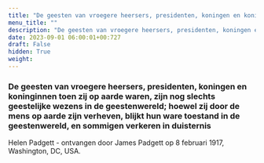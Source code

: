 ```yaml
---
title: "De geesten van vroegere heersers, presidenten, koningen en koninginnen toen zij op aarde waren, zijn nog slechts geestelijke wezens in de geestenwereld; hoewel zij door de mens op aarde zijn verheven, blijkt hun ware toestand in de geestenwereld, en sommigen verkeren in duisternis"
menu_title: ""
description: "De geesten van vroegere heersers, presidenten, koningen en koninginnen toen zij op aarde waren, zijn nog slechts geestelijke wezens in de geestenwereld; hoewel zij door de mens op aarde zijn verheven, blijkt hun ware toestand in de geestenwereld, en sommigen verkeren in duisternis"
date: 2023-09-01 06:00:01+00:727
draft: False
hidden: True
weight:
---
```

### De geesten van vroegere heersers, presidenten, koningen en koninginnen toen zij op aarde waren, zijn nog slechts geestelijke wezens in de geestenwereld; hoewel zij door de mens op aarde zijn verheven, blijkt hun ware toestand in de geestenwereld, en sommigen verkeren in duisternis

Helen Padgett - ontvangen door James Padgett op 8 februari 1917, Washington, DC, USA.
